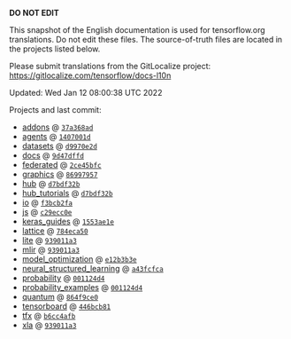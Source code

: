 __DO NOT EDIT__

This snapshot of the English documentation is used for tensorflow.org
translations. Do not edit these files. The source-of-truth files are located in
the projects listed below.

Please submit translations from the GitLocalize project: https://gitlocalize.com/tensorflow/docs-l10n

Updated: Wed Jan 12 08:00:38 UTC 2022

Projects and last commit:

- [addons](https://github.com/tensorflow/addons/tree/master/docs) @ <a href='https://github.com/tensorflow/addons/commit/37a368adfea1d0ec4cb85998946f458e9d565818'><code>37a368ad</code></a>
- [agents](https://github.com/tensorflow/agents/tree/master/docs) @ <a href='https://github.com/tensorflow/agents/commit/1407001d242f7f77fb9407f9b1ac78bcd8f73a09'><code>1407001d</code></a>
- [datasets](https://github.com/tensorflow/datasets/tree/master/docs) @ <a href='https://github.com/tensorflow/datasets/commit/d9970e2d29aee20d57c3e16f31dbddf6f9f5012c'><code>d9970e2d</code></a>
- [docs](https://github.com/tensorflow/docs/tree/master/site/en) @ <a href='https://github.com/tensorflow/docs/commit/9d47dffd3918e85acf9479dfe20ac8dee17ea3cd'><code>9d47dffd</code></a>
- [federated](https://github.com/tensorflow/federated/tree/main/docs) @ <a href='https://github.com/tensorflow/federated/commit/2ce45bfc5649f89cc68fce2bfc9a15bce64d432d'><code>2ce45bfc</code></a>
- [graphics](https://github.com/tensorflow/graphics/tree/master/tensorflow_graphics/g3doc) @ <a href='https://github.com/tensorflow/graphics/commit/86997957324bfbdd85848daae989b4c02588faa0'><code>86997957</code></a>
- [hub](https://github.com/tensorflow/hub/tree/master/docs) @ <a href='https://github.com/tensorflow/hub/commit/d7bdf32b709121db57c9ed7ad677858f56f58ffc'><code>d7bdf32b</code></a>
- [hub_tutorials](https://github.com/tensorflow/hub/tree/master/examples/colab) @ <a href='https://github.com/tensorflow/hub/commit/d7bdf32b709121db57c9ed7ad677858f56f58ffc'><code>d7bdf32b</code></a>
- [io](https://github.com/tensorflow/io/tree/master/docs) @ <a href='https://github.com/tensorflow/io/commit/f3bcb2faed4ce0596ef1fa4dc6bb471abd6aea67'><code>f3bcb2fa</code></a>
- [js](https://github.com/tensorflow/tfjs-website/tree/master/docs) @ <a href='https://github.com/tensorflow/tfjs-website/commit/c29ecc0e2f1f80e401e3db2509f7eed87d5a1a81'><code>c29ecc0e</code></a>
- [keras_guides](https://github.com/tensorflow/docs/tree/snapshot-keras/site/en/guide/keras) @ <a href='https://github.com/tensorflow/docs/commit/1553ae1e4a149be71703e2ee60173b3d1e0e8c00'><code>1553ae1e</code></a>
- [lattice](https://github.com/tensorflow/lattice/tree/master/docs) @ <a href='https://github.com/tensorflow/lattice/commit/784eca50cbdfedf39f183cc7d298c9fe376b69c0'><code>784eca50</code></a>
- [lite](https://github.com/tensorflow/tensorflow/tree/master/tensorflow/lite/g3doc) @ <a href='https://github.com/tensorflow/tensorflow/commit/939011a3a7b6555cd7988d10b99416bfa5c3d13c'><code>939011a3</code></a>
- [mlir](https://github.com/tensorflow/tensorflow/tree/master/tensorflow/compiler/mlir/g3doc) @ <a href='https://github.com/tensorflow/tensorflow/commit/939011a3a7b6555cd7988d10b99416bfa5c3d13c'><code>939011a3</code></a>
- [model_optimization](https://github.com/tensorflow/model-optimization/tree/master/tensorflow_model_optimization/g3doc) @ <a href='https://github.com/tensorflow/model-optimization/commit/e12b3b3ed7fc97dc2e7da95004009212a8be7847'><code>e12b3b3e</code></a>
- [neural_structured_learning](https://github.com/tensorflow/neural-structured-learning/tree/master/g3doc) @ <a href='https://github.com/tensorflow/neural-structured-learning/commit/a43fcfca1f97ecc0ee99e688e5c8bf16c8fb6629'><code>a43fcfca</code></a>
- [probability](https://github.com/tensorflow/probability/tree/main/tensorflow_probability/g3doc) @ <a href='https://github.com/tensorflow/probability/commit/001124d434bc8cadd3e873ae843b2e66f0e97147'><code>001124d4</code></a>
- [probability_examples](https://github.com/tensorflow/probability/tree/main/tensorflow_probability/examples/jupyter_notebooks) @ <a href='https://github.com/tensorflow/probability/commit/001124d434bc8cadd3e873ae843b2e66f0e97147'><code>001124d4</code></a>
- [quantum](https://github.com/tensorflow/quantum/tree/master/docs) @ <a href='https://github.com/tensorflow/quantum/commit/864f9ce0774d7e58fb3b4c7d0b12d810042a2dbd'><code>864f9ce0</code></a>
- [tensorboard](https://github.com/tensorflow/tensorboard/tree/master/docs) @ <a href='https://github.com/tensorflow/tensorboard/commit/446bcb8189f49286c3640b0e5e4fe825e8d78bac'><code>446bcb81</code></a>
- [tfx](https://github.com/tensorflow/tfx/tree/master/docs) @ <a href='https://github.com/tensorflow/tfx/commit/b6cc4afbf043a131e0378477d4f83c47c5262f87'><code>b6cc4afb</code></a>
- [xla](https://github.com/tensorflow/tensorflow/tree/master/tensorflow/compiler/xla/g3doc) @ <a href='https://github.com/tensorflow/tensorflow/commit/939011a3a7b6555cd7988d10b99416bfa5c3d13c'><code>939011a3</code></a>

